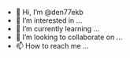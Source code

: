 - 👋 Hi, I’m @den77ekb
- 👀 I’m interested in ...
- 🌱 I’m currently learning ...
- 💞️ I’m looking to collaborate on ...
- 📫 How to reach me ...

<!---
den77ekb/den77ekb is a ✨ special ✨ repository because its `README.md` (this file) appears on your GitHub profile.
You can click the Preview link to take a look at your changes.
--->

